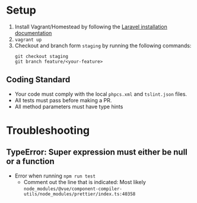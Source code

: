 # Setup
1. Install Vagrant/Homestead by following the [Laravel installation documentation](https://laravel.com/docs/5.6)
2. `vagrant up`
3. Checkout and branch form `staging` by running the following commands:
    ```
    git checkout staging
    git branch feature/<your-feature>
    ```

## Coding Standard
- Your code must comply with the local `phpcs.xml` and `tslint.json` files.
- All tests must pass before making a PR.
- All method parameters must have type hints

# Troubleshooting
## TypeError: Super expression must either be null or a function
- Error when running `npm run test`  
  - Comment out the line that is indicated: Most likely `node_modules/@vue/component-compiler-utils/node_modules/prettier/index.ts:40358`
